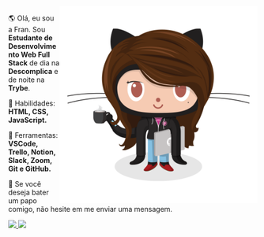 <img src="https://github.com/frantend/frantend/blob/master/FrantEnd.png" min-width="400px" max-width="400px" width="400px" align="right" alt="Computador">

<p align="left"> 
  🌎  Olá, eu sou a Fran. Sou <strong>Estudante de Desenvolvimento Web Full Stack</strong> de dia na  <strong>Descomplica</strong> e de noite na <strong>Trybe</strong>.
</p>

<p align="left">
  🦄 Habilidades: <strong>HTML, CSS, JavaScript.</strong>
</p>

<p align="left">
  💼 Ferramentas: <strong>VSCode, Trello, Notion, Slack, Zoom, Git e GitHub.</strong>
</p>

<p align="left">
  💌 Se você deseja bater um papo comigo, não hesite em me enviar uma mensagem.
</p>

<p align="left">
  <a href="https://www.instagram.com/franfigueiredoo/" alt="Instagram">
    <img src="https://img.shields.io/badge/-Instagram-1C1C1C?style=for-the-badge&logo=Instagram&logoColor=00FFFF&link=https://www.instagram.com/franfigueiredoo"/>
  </a>
  
  <a href="https://www.linkedin.com/in/francinefigueiredo" alt="Linkedin">
    <img src="https://img.shields.io/badge/-Linkedin-1C1C1C?style=for-the-badge&logo=Linkedin&logoColor=00FFFF&link=https://www.linkedin.com/in/francinefigueiredo"/>
  </a>
  
</p>
